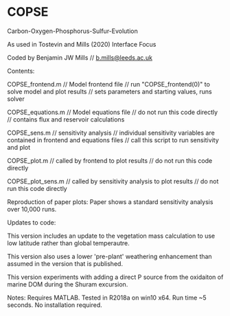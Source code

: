 # COPSE

Carbon-Oxygen-Phosphorus-Sulfur-Evolution

As used in Tostevin and Mills (2020) Interface Focus

Coded by Benjamin JW Mills // b.mills@leeds.ac.uk

Contents:

COPSE_frontend.m // Model frontend file // run "COPSE_frontend(0)" to solve model and plot results // sets parameters and starting values, runs solver

COPSE_equations.m // Model equations file // do not run this code directly // contains flux and reservoir calculations

COPSE_sens.m // sensitivity analysis // individual sensitivity variables are contained in frontend and equations files // call this script to run sensitivity and plot

COPSE_plot.m // called by frontend to plot results // do not run this code directly

COPSE_plot_sens.m // called by sensitivity analysis to plot results // do not run this code directly

Reproduction of paper plots:
Paper shows a standard sensitivity analysis over 10,000 runs. 

Updates to code:

This version includes an update to the vegetation mass calculation to use low latitude rather than global temperautre.

This version also uses a lower 'pre-plant' weathering enhancement than assumed in the version that is published.

This version experiments with adding a direct P source from the oxidaiton of marine DOM during the Shuram excursion.


Notes:
Requires MATLAB. Tested in R2018a on win10 x64. Run time ~5 seconds. No installation required.
